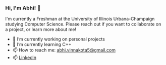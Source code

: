 ### Hi, I'm Abhi! 👋 

I'm currently a Freshman at the University of Illinois Urbana-Champaign studying Computer Science. Please reach out if you want to collaborate on a project, or learn more about me! 

- 🔭 I’m currently working on personal projects
- 🌱 I’m currently learning C++
- 📫 How to reach me: abhi.vinnakota5@gmail.com 
- 📫 [Linkedin](https://www.linkedin.com/in/abhivinnakota/)

